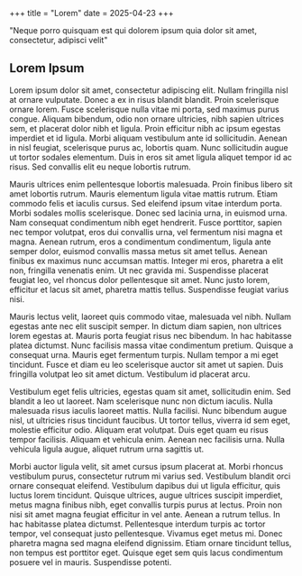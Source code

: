
+++
title = "Lorem"
date = 2025-04-23
+++

"Neque porro quisquam est qui dolorem ipsum quia dolor sit amet, consectetur, adipisci velit" <!-- more -->

## Lorem Ipsum

Lorem ipsum dolor sit amet, consectetur adipiscing elit. Nullam fringilla nisl at ornare vulputate. Donec a ex in risus blandit blandit. Proin scelerisque ornare lorem. Fusce scelerisque nulla vitae mi porta, sed maximus purus congue. Aliquam bibendum, odio non ornare ultricies, nibh sapien ultrices sem, et placerat dolor nibh et ligula. Proin efficitur nibh ac ipsum egestas imperdiet et id ligula. Morbi aliquam vestibulum ante id sollicitudin. Aenean in nisl feugiat, scelerisque purus ac, lobortis quam. Nunc sollicitudin augue ut tortor sodales elementum. Duis in eros sit amet ligula aliquet tempor id ac risus. Sed convallis elit eu neque lobortis rutrum.

Mauris ultrices enim pellentesque lobortis malesuada. Proin finibus libero sit amet lobortis rutrum. Mauris elementum ligula vitae mattis rutrum. Etiam commodo felis et iaculis cursus. Sed eleifend ipsum vitae interdum porta. Morbi sodales mollis scelerisque. Donec sed lacinia urna, in euismod urna. Nam consequat condimentum nibh eget hendrerit. Fusce porttitor, sapien nec tempor volutpat, eros dui convallis urna, vel fermentum nisi magna et magna. Aenean rutrum, eros a condimentum condimentum, ligula ante semper dolor, euismod convallis massa metus sit amet tellus. Aenean finibus ex maximus nunc accumsan mattis. Integer mi eros, pharetra a elit non, fringilla venenatis enim. Ut nec gravida mi. Suspendisse placerat feugiat leo, vel rhoncus dolor pellentesque sit amet. Nunc justo lorem, efficitur et lacus sit amet, pharetra mattis tellus. Suspendisse feugiat varius nisi.

Mauris lectus velit, laoreet quis commodo vitae, malesuada vel nibh. Nullam egestas ante nec elit suscipit semper. In dictum diam sapien, non ultrices lorem egestas at. Mauris porta feugiat risus nec bibendum. In hac habitasse platea dictumst. Nunc facilisis massa vitae condimentum pretium. Quisque a consequat urna. Mauris eget fermentum turpis. Nullam tempor a mi eget tincidunt. Fusce et diam eu leo scelerisque auctor sit amet ut sapien. Duis fringilla volutpat leo sit amet dictum. Vestibulum id placerat arcu.

Vestibulum eget felis ultricies, egestas quam sit amet, sollicitudin enim. Sed blandit a leo ut laoreet. Nam scelerisque nunc non dictum iaculis. Nulla malesuada risus iaculis laoreet mattis. Nulla facilisi. Nunc bibendum augue nisl, ut ultricies risus tincidunt faucibus. Ut tortor tellus, viverra id sem eget, molestie efficitur odio. Aliquam erat volutpat. Duis eget quam eu risus tempor facilisis. Aliquam et vehicula enim. Aenean nec facilisis urna. Nulla vehicula ligula augue, aliquet rutrum urna sagittis ut.

Morbi auctor ligula velit, sit amet cursus ipsum placerat at. Morbi rhoncus vestibulum purus, consectetur rutrum mi varius sed. Vestibulum blandit orci ornare consequat eleifend. Vestibulum dapibus dui ut ligula efficitur, quis luctus lorem tincidunt. Quisque ultrices, augue ultrices suscipit imperdiet, metus magna finibus nibh, eget convallis turpis purus at lectus. Proin non nisi sit amet magna feugiat efficitur in vel ante. Aenean a rutrum tellus. In hac habitasse platea dictumst. Pellentesque interdum turpis ac tortor tempor, vel consequat justo pellentesque. Vivamus eget metus mi. Donec pharetra magna sed magna eleifend dignissim. Etiam ornare tincidunt tellus, non tempus est porttitor eget. Quisque eget sem quis lacus condimentum posuere vel in mauris. Suspendisse potenti. 